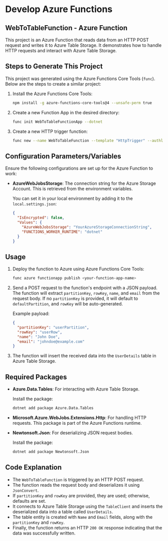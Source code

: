 # Develop Azure Functions

## WebToTableFunction - Azure Function

This project is an Azure Function that reads data from an HTTP POST request and writes it to Azure Table Storage. It demonstrates how to handle HTTP requests and interact with Azure Table Storage.

## Steps to Generate This Project

This project was generated using the Azure Functions Core Tools (`func`). Below are the steps to create a similar project:

1. Install the Azure Functions Core Tools:

    ```bash
    npm install -g azure-functions-core-tools@4 --unsafe-perm true
    ```

2. Create a new Function App in the desired directory:

    ```bash
    func init WebToTableFunctionApp --dotnet
    ```

3. Create a new HTTP trigger function:

    ```bash
    func new --name WebToTableFunction --template "HttpTrigger" --authlevel "Function"
    ```

## Configuration Parameters/Variables

Ensure the following configurations are set up for the Azure Function to work:

- **AzureWebJobsStorage**: The connection string for the Azure Storage Account. This is retrieved from the environment variables.
  
  You can set it in your local environment by adding it to the `local.settings.json`:
  
    ```json
    {
      "IsEncrypted": false,
      "Values": {
        "AzureWebJobsStorage": "YourAzureStorageConnectionString",
        "FUNCTIONS_WORKER_RUNTIME": "dotnet"
      }
    }
    ```

## Usage

1. Deploy the function to Azure using Azure Functions Core Tools:

    ```bash
    func azure functionapp publish <your-function-app-name>
    ```

2. Send a POST request to the function's endpoint with a JSON payload. The function will extract `partitionKey`, `rowKey`, `name`, and `email` from the request body. If no `partitionKey` is provided, it will default to `defaultPartition`, and `rowKey` will be auto-generated.

   Example payload:

    ```json
    {
      "partitionKey": "userPartition",
      "rowKey": "userRow",
      "name": "John Doe",
      "email": "johndoe@example.com"
    }
    ```

3. The function will insert the received data into the `UserDetails` table in Azure Table Storage.

## Required Packages

- **Azure.Data.Tables**: For interacting with Azure Table Storage.
  
  Install the package:

    ```bash
    dotnet add package Azure.Data.Tables
    ```

- **Microsoft.Azure.WebJobs.Extensions.Http**: For handling HTTP requests. This package is part of the Azure Functions runtime.
  
- **Newtonsoft.Json**: For deserializing JSON request bodies.
  
  Install the package:

    ```bash
    dotnet add package Newtonsoft.Json
    ```

## Code Explanation

- The `WebToTableFunction` is triggered by an HTTP POST request.
- The function reads the request body and deserializes it using `JsonConvert`.
- If `partitionKey` and `rowKey` are provided, they are used; otherwise, defaults are set.
- It connects to Azure Table Storage using the `TableClient` and inserts the deserialized data into a table called `UserDetails`.
- The table entity is created with `Name` and `Email` fields, along with the `partitionKey` and `rowKey`.
- Finally, the function returns an HTTP `200 OK` response indicating that the data was successfully written.


